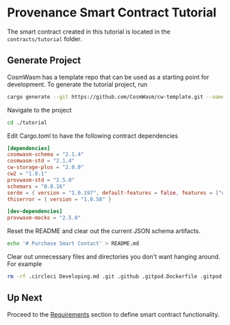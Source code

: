 # Provenance Smart Contract Tutorial

The smart contract created in this tutorial is located in the `contracts/tutorial` folder.

## Generate Project

CosmWasm has a template repo that can be used as a starting point for development. To generate the
tutorial project, run

```bash
cargo generate --git https://github.com/CosmWasm/cw-template.git --name tutorial
```

Navigate to the project

```bash
cd ./tutorial
```

Edit Cargo.toml to have the following contract dependencies

```toml
[dependencies]
cosmwasm-schema = "2.1.4"
cosmwasm-std = "2.1.4"
cw-storage-plus = "2.0.0"
cw2 = "1.0.1"
provwasm-std = "2.5.0"
schemars = "0.8.16"
serde = { version = "1.0.197", default-features = false, features = ["derive"] }
thiserror = { version = "1.0.58" }

[dev-dependencies]
provwasm-mocks = "2.5.0"
```

Reset the README and clear out the current JSON schema artifacts.

```bash
echo '# Purchase Smart Contact' > README.md
```

Clear out unnecessary files and directories you don't want hanging around. For example

```bash
rm -rf .circleci Developing.md .git .github .gitpod.Dockerfile .gitpod.yml Importing.md LICENSE NOTICE Publishing.md src/helpers.rs src/integration_tests.rs
```

## Up Next

Proceed to the [Requirements](05-requirements.md) section to define smart contract functionality.
